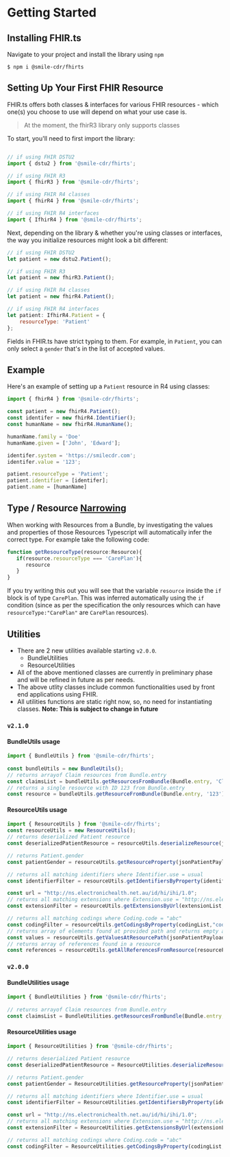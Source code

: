 # Getting Started

## Installing FHIR.ts

Navigate to your project and install the library using `npm`

```shell
$ npm i @smile-cdr/fhirts
```

## Setting Up Your First FHIR Resource

FHIR.ts offers both classes & interfaces for various FHIR resources - which one(s) you choose to use will depend on what your use case is. 

> At the moment, the fhirR3 library only supports classes

To start, you'll need to first import the library:

```js

// if using FHIR DSTU2
import { dstu2 } from '@smile-cdr/fhirts';

// if using FHIR R3 
import { fhirR3 } from '@smile-cdr/fhirts';

// if using FHIR R4 classes
import { fhirR4 } from '@smile-cdr/fhirts';

// if using FHIR R4 interfaces
import { IfhirR4 } from '@smile-cdr/fhirts';
```

Next, depending on the library & whether you're using classes or interfaces, the way you initialize resources might look a bit different:

```js
// if using FHIR DSTU2
let patient = new dstu2.Patient();

// if using FHIR R3 
let patient = new fhirR3.Patient();

// if using FHIR R4 classes
let patient = new fhirR4.Patient();

// if using FHIR R4 interfaces
let patient: IfhirR4.Patient = {
    resourceType: 'Patient'
};
```

Fields in FHIR.ts have strict typing to them. For example, in `Patient`, you can only select a `gender` that's in the list of accepted values.

## Example

Here's an example of setting up a `Patient` resource in R4 using classes:

```js
import { fhirR4 } from '@smile-cdr/fhirts';

const patient = new fhirR4.Patient();
const identifer = new fhirR4.Identifier();
const humanName = new fhirR4.HumanName();

humanName.family = 'Doe'
humanName.given = ['John', 'Edward'];

identifer.system = 'https://smilecdr.com';
identifer.value = '123';

patient.resourceType = 'Patient';
patient.identifier = [identifer];
patient.name = [humanName]
```

## Type / Resource [Narrowing](https://www.typescriptlang.org/docs/handbook/2/narrowing.html)

When working with Resources from a Bundle, by investigating the values and properties of those Resources Typescript will automatically infer the correct type. For example take the following code:
```js
function getResourceType(resource:Resource){
   if(resource.resourceType === 'CarePlan'){
      resource
   } 
}
```
If you try writing this out you will see that the variable `resource` inside the `if` block is of type `CarePlan`. This was inferred automatically using the `if` condition (since as per the specification the only resources which can have `resourceType:"CarePlan"` are `CarePlan` resources).

## Utilities

- There are 2 new utilities available starting `v2.0.0`.
   - BundleUtilities
   - ResourceUtilities
- All of the above mentioned classes are currently in preliminary phase and will be refined in future as per needs.
- The above utlity classes include common functionalities used by front end applications using FHIR. 
- All utilities functions are static right now, so, no need for instantiating classes. **Note: This is subject to change in future**

### `v2.1.0`
#### BundleUtils usage
```js
import { BundleUtils } from '@smile-cdr/fhirts';
 
const bundleUtils = new BundleUtils();
// returns arrayof Claim resources from Bundle.entry 
const claimsList = bundleUtils.getResourcesFromBundle(Bundle.entry, 'Claim');
// returns a single resource with ID 123 from Bundle.entry
const resource = bundleUtils.getResourceFromBundle(Bundle.entry, '123'); 
```

#### ResourceUtils usage
```js
import { ResourceUtils } from '@smile-cdr/fhirts';
const resourceUtils = new ResourceUtils();
// returns deserialized Patient resource
const deserializedPatientResource = resourceUtils.deserializeResource(jsonPatientPayload, new Patient()); 

// returns Patient.gender
const patientGender = resourceUtils.getResourceProperty(jsonPatientPayload, 'gender'); 

// returns all matching identifiers where Identifier.use = usual
const identifierFilter = resourceUtils.getIdentifiersByProperty(identifierList,"use","usual"); 

const url = "http://ns.electronichealth.net.au/id/hi/ihi/1.0";
// returns all matching extensions where Extension.use = "http://ns.electronichealth.net.au/id/hi/ihi/1.0"
const extensionFilter = resourceUtils.getExtensionsByUrl(extensionList, url); 

// returns all matching codings where Coding.code = "abc"
const codingFilter = resourceUtils.getCodingsByProperty(codingList,"code","abc"); 
// returns array of elements found at provided path and returns empty array if no values found 
const values = resourceUtils.getValuesAtResourcePath(jsonPatientPayload, "Patient.contact.relationship.coding.system");
// returns array of references found in a resource
const references = resourceUtils.getAllReferencesFromResource(resourcePayload);
```



### `v2.0.0`
#### BundleUtilities usage
```js
import { BundleUtilities } from '@smile-cdr/fhirts';
 
// returns arrayof Claim resources from Bundle.entry 
const claimsList = BundleUtilities.getResourcesFromBundle(Bundle.entry, 'Claim'); 
```

#### ResourceUtilities usage
```js
import { ResourceUtilities } from '@smile-cdr/fhirts';

// returns deserialized Patient resource
const deserializedPatientResource = ResourceUtilities.deserializeResource(jsonPatientPayload, new Patient()); 

// returns Patient.gender
const patientGender = ResourceUtilities.getResourceProperty(jsonPatientPayload, 'gender'); 

// returns all matching identifiers where Identifier.use = usual
const identifierFilter = ResourceUtilities.getIdentifiersByProperty(identifierList,"use","usual"); 

const url = "http://ns.electronichealth.net.au/id/hi/ihi/1.0";
// returns all matching extensions where Extension.use = "http://ns.electronichealth.net.au/id/hi/ihi/1.0"
const extensionFilter = ResourceUtilities.getExtensionsByUrl(extensionList, url); 

// returns all matching codings where Coding.code = "abc"
const codingFilter = ResourceUtilities.getCodingsByProperty(codingList,"code","abc"); 
```
